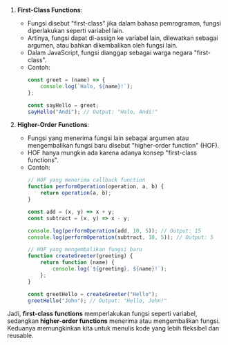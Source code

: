 
1. **First-Class Functions**:
   - Fungsi disebut "first-class" jika dalam bahasa pemrograman, fungsi diperlakukan seperti variabel lain.
   - Artinya, fungsi dapat di-assign ke variabel lain, dilewatkan sebagai argumen, atau bahkan dikembalikan oleh fungsi lain.
   - Dalam JavaScript, fungsi dianggap sebagai warga negara "first-class".
   - Contoh:
     ```javascript
     const greet = (name) => {
         console.log(`Halo, ${name}!`);
     };

     const sayHello = greet;
     sayHello("Andi"); // Output: "Halo, Andi!"
     ```

2. **Higher-Order Functions**:
   - Fungsi yang menerima fungsi lain sebagai argumen atau mengembalikan fungsi baru disebut "higher-order function" (HOF).
   - HOF hanya mungkin ada karena adanya konsep "first-class functions".
   - Contoh:
     ```javascript
     // HOF yang menerima callback function
     function performOperation(operation, a, b) {
         return operation(a, b);
     }

     const add = (x, y) => x + y;
     const subtract = (x, y) => x - y;

     console.log(performOperation(add, 10, 5)); // Output: 15
     console.log(performOperation(subtract, 10, 5)); // Output: 5

     // HOF yang mengembalikan fungsi baru
     function createGreeter(greeting) {
         return function (name) {
             console.log(`${greeting}, ${name}!`);
         };
     }

     const greetHello = createGreeter("Hello");
     greetHello("John"); // Output: "Hello, John!"
     ```

Jadi, **first-class functions** memperlakukan fungsi seperti variabel, sedangkan **higher-order functions** menerima atau mengembalikan fungsi. Keduanya memungkinkan kita untuk menulis kode yang lebih fleksibel dan reusable.